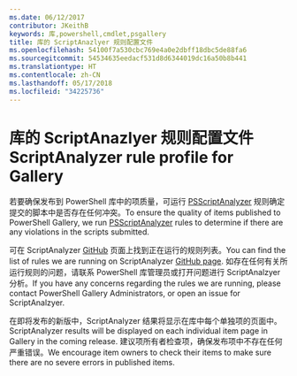 ```yaml
---
ms.date: 06/12/2017
contributor: JKeithB
keywords: 库,powershell,cmdlet,psgallery
title: 库的 ScriptAnazlyer 规则配置文件
ms.openlocfilehash: 54100f7a530cbc769e4a0e2dbff18dbc5de88fa6
ms.sourcegitcommit: 54534635eedacf531d8d6344019dc16a50b8b441
ms.translationtype: HT
ms.contentlocale: zh-CN
ms.lasthandoff: 05/17/2018
ms.locfileid: "34225736"
---
```

# <a name="scriptanalyzer-rule-profile-for-gallery"></a><span data-ttu-id="1dd46-103">库的 ScriptAnazlyer 规则配置文件</span><span class="sxs-lookup"><span data-stu-id="1dd46-103">ScriptAnalyzer rule profile for Gallery</span></span>

<span data-ttu-id="1dd46-104">若要确保发布到 PowerShell 库中的项质量，可运行 [PSScriptAnalyzer](https://github.com/PowerShell/PSScriptAnalyzer) 规则确定提交的脚本中是否存在任何冲突。</span><span class="sxs-lookup"><span data-stu-id="1dd46-104">To ensure the quality of items published to PowerShell Gallery, we run [PSScriptAnalyzer](https://github.com/PowerShell/PSScriptAnalyzer) rules to determine if there are any violations in the scripts submitted.</span></span>

<span data-ttu-id="1dd46-105">可在 ScriptAnalyzer [GitHub](https://github.com/PowerShell/PSScriptAnalyzer/blob/development/Engine/Settings/PSGallery.psd1) 页面上找到正在运行的规则列表。</span><span class="sxs-lookup"><span data-stu-id="1dd46-105">You can find the list of rules we are running on ScriptAnalyzer [GitHub page](https://github.com/PowerShell/PSScriptAnalyzer/blob/development/Engine/Settings/PSGallery.psd1).</span></span>
<span data-ttu-id="1dd46-106">如存在任何有关所运行规则的问题，请联系 PowerShell 库管理员或打开问题进行 ScriptAnalzyer 分析。</span><span class="sxs-lookup"><span data-stu-id="1dd46-106">If you have any concerns regarding the rules we are running, please contact PowerShell Gallery Administrators, or open an issue for ScriptAnalzyer.</span></span>

<span data-ttu-id="1dd46-107">在即将发布的新版中，ScriptAnalyzer 结果将显示在库中每个单独项的页面中。</span><span class="sxs-lookup"><span data-stu-id="1dd46-107">ScriptAnalyzer results will be displayed on each individual item page in Gallery in the coming release.</span></span> <span data-ttu-id="1dd46-108">建议项所有者检查项，确保发布项中不存在任何严重错误。</span><span class="sxs-lookup"><span data-stu-id="1dd46-108">We encourage item owners to check their items to make sure there are no severe errors in published items.</span></span>
